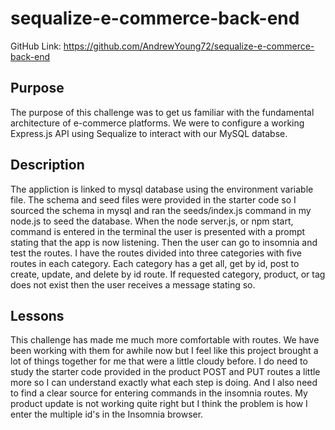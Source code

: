 # sequalize-e-commerce-back-end
GitHub Link: https://github.com/AndrewYoung72/sequalize-e-commerce-back-end


## Purpose
The purpose of this challenge was to get us familiar with the fundamental architecture of e-commerce platforms. We were to configure a working Express.js API using Sequalize to interact with our MySQL databse.
## Description
The appliction is linked to mysql database using the environment variable file. The schema and seed files were provided in the starter code so I sourced the schema in mysql and ran the  seeds/index.js command in my node.js to seed the database. When the node server.js, or npm start, command is entered in the terminal the user is presented with a prompt stating that the app is now listening. Then the user can go to insomnia and test the routes. I have the routes divided into three categories with five routes in each category. Each category has a get all, get by id, post to create, update, and delete by id route. If requested category, product, or tag does not exist then the user receives a message stating so. 
## Lessons
This challenge has made me much more comfortable with routes. We have been working with them for awhile now but I feel like this project brought a lot of things together for me that were a little cloudy before. I do need to study the starter code provided in the product POST and PUT routes a little more so I can understand exactly what each step is doing. And I also need to find a clear source for entering commands in the insomnia routes. My product update is not working quite right but I think the problem is how I enter the multiple id's in the Insomnia browser. 